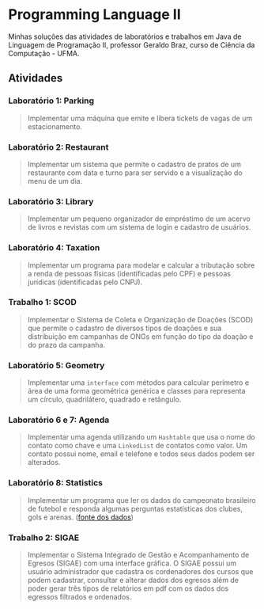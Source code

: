 # Programming Language II

Minhas soluções das atividades de laboratórios e trabalhos em Java de Linguagem de Programação II, professor Geraldo Braz, curso de Ciência da Computação - UFMA.

## Atividades

### Laboratório 1: Parking

> Implementar uma máquina que emite e libera tickets de vagas de um estacionamento.

### Laboratório 2: Restaurant

> Implementar um sistema que permite o cadastro de pratos de um restaurante com data e turno para ser servido e a visualização do menu de um dia.

### Laboratório 3: Library

> Implementar um pequeno organizador de empréstimo de um acervo de livros e revistas com um sistema de login e cadastro de usuários.

### Laboratório 4: Taxation

> Implementar um programa para modelar e calcular a tributação sobre a renda de pessoas físicas (identificadas pelo CPF) e pessoas jurídicas (identificadas pelo CNPJ).

### Trabalho 1: SCOD

> Implementar o Sistema de Coleta e Organização de Doações (SCOD) que permite o cadastro de diversos tipos de doações e sua distribuição em campanhas de ONGs em função do tipo da doação e do prazo da campanha.

### Laboratório 5: Geometry

> Implementar uma `interface` com métodos para calcular perímetro e área de uma forma geométrica genérica e classes para representa um círculo, quadrilátero, quadrado e retângulo.

### Laboratório 6 e 7: Agenda

> Implementar uma agenda utilizando um `Hashtable` que usa o nome do contato como chave e uma `LinkedList` de contatos como valor. Um contato possui nome, email e telefone e todos seus dados podem ser alterados.

### Laboratório 8: Statistics

> Implementar um programa que ler os dados do campeonato brasileiro de futebol e responda algumas perguntas estatísticas dos clubes, gols e arenas. ([fonte dos dados](https://www.kaggle.com/datasets/adaoduque/campeonato-brasileiro-de-futebol))

### Trabalho 2: SIGAE

> Implementar o Sistema Integrado de Gestão e Acompanhamento de Egresos (SIGAE) com uma interface gráfica. O SIGAE possui um usuário administrador que cadastra os cordenadores dos cursos que podem cadastrar, consultar e alterar dados dos egresos além de poder gerar três tipos de relatórios em pdf com os dados dos egressos filtrados e ordenados.
